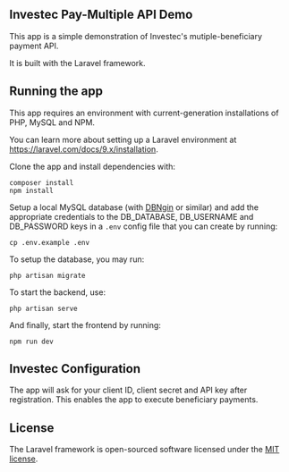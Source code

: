 
## Investec Pay-Multiple API Demo
This app is a simple demonstration of Investec's mutiple-beneficiary payment API.

It is built with the Laravel framework.

## Running the app

This app requires an environment with current-generation installations of PHP, MySQL and NPM.

You can learn more about setting up a Laravel environment at https://laravel.com/docs/9.x/installation.

Clone the app and install dependencies with:

```
composer install
npm install
```

Setup a local MySQL database (with [DBNgin](https://dbngin.com) or similar) and add the appropriate credentials to the DB_DATABASE, DB_USERNAME and DB_PASSWORD keys in a `.env` config file that you can create by running:

```
cp .env.example .env
```

To setup the database, you may run:
```
php artisan migrate
```

To start the backend, use:

```
php artisan serve
```

And finally, start the frontend by running:
```
npm run dev
```

## Investec Configuration

The app will ask for your client ID, client secret and API key after registration. This enables the app to execute beneficiary payments.

## License

The Laravel framework is open-sourced software licensed under the [MIT license](https://opensource.org/licenses/MIT).
